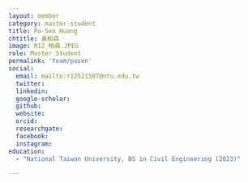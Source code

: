 ```yaml
---
layout: member
category: master-student
title: Po-Sen Huang
chtitle: 黃柏森
image: R12_柏森.JPEG
role: Master Student
permalink: 'team/posen'
social:
  email: mailto:r12521507@ntu.edu.tw
  twitter: 
  linkedin: 
  google-scholar: 
  github: 
  website: 
  orcid: 
  researchgate: 
  facebook: 
  instagram: 
education:
  - "National Taiwan University, BS in Civil Engineering (2023)"

---
```



